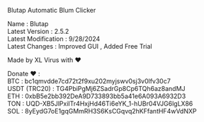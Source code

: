 Blutap Automatic Blum Clicker                                                

Name : Blutap                                                                       
Latest Version : 2.5.2                                                               
Latest Modification : 9/28/2024                                             
Latest Changes : Improved GUI , Added Free Trial                                           

Made by XL Virus with ❤️                                                                                       

Donate ❤️ :                                                                                                                         
BTC : bc1qmvdde7cd72t2f9xu202myjswv0sj3v0lfv30c7                                                                                    
USDT (TRC20) : TG4PbiPgMj6ZSadrGp8Cp6TQh6az8andMJ                                              
ETH : 0xbB5e2bb392DeA9D733893bb5a41e6A093A6932D3                                              
TON : UQD-XB5JlPxiITr4HxjHd46Ti6eYK_1-hUBr04VJG6lgLX86                                          
SOL : 8yEydG7oE1gqGMmRH3S6KsCGqvq2hKFfantHF4wVdNXP                                         
